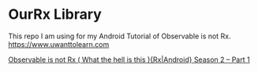 # OurRx Library
This repo I am using for my Android Tutorial of Observable is not Rx. https://www.uwanttolearn.com

[Observable is not Rx ( What the hell is this ){Rx|Android} Season 2 – Part 1](https://www.uwanttolearn.com/android/observable-is-not-rx-what-the-hell-is-this-rxandroid-season-2-part-1)
